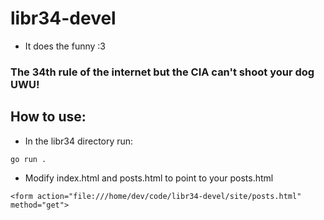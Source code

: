 # libr34-devel
- It does the funny :3
### The 34th rule of the internet but the CIA can't shoot your dog UWU!
## How to use:
- In the libr34 directory run:
```
go run .
```
- Modify index.html and posts.html to point to your posts.html
```
<form action="file:///home/dev/code/libr34-devel/site/posts.html" method="get">
```
